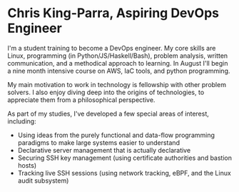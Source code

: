 # Chris King-Parra, Aspiring DevOps Engineer

I'm a student training to become a DevOps engineer. My core skills are Linux, programming (in Python/JS/Haskell/Bash), problem analysis, written communication, and a methodical approach to learning. In August I'll begin a nine month intensive course on AWS, IaC tools, and python programming.

My main motivation to work in technology is fellowship with other problem solvers. I also enjoy diving deep into the origins of technologies, to appreciate them from a philosophical perspective.

As part of my studies, I've developed a few special areas of interest, including:

* Using ideas from the purely functional and data-flow programming paradigms to make large systems easier to understand
* Declarative server management that is actually declarative
* Securing SSH key management (using certificate authorities and bastion hosts)
* Tracking live SSH sessions (using network tracking, eBPF, and the Linux audit subsystem)
